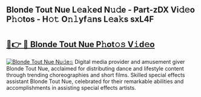 ## Blonde Tout Nue L𝚎a𝚔ed N𝚞𝚍e - Part-zDX Vi𝚍𝚎o P𝚑𝚘tos - H𝚘𝚝 O𝚗𝚕yf𝚊ns L𝚎a𝚔s sxL4F

# <h2><a href="http://kfdb788.oniu.top/?m=Blonde+Tout+Nue">🔗👉 🔴 Blonde Tout Nue P𝚑ot𝚘𝚜 V𝚒d𝚎o</a></h2>

[![Blonde Tout Nue Nu𝚍e𝚜](https://i.imgur.com/0qMVB7G.gif)](http://kfdb788.oniu.top/?m=Blonde+Tout+Nue)
Digital media provider and amusement giver Blonde Tout Nue, acclaimed for distributing dance and lifestyle content through trending choreographies and short films. Skilled special effects assistant Blonde Tout Nue, celebrated for their remarkable abilities and accomplishments in assisting special effects artists.  
